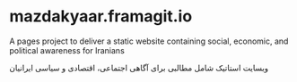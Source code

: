 # mazdakyaar.framagit.io

A pages project to deliver a static website containing social, economic, and political awareness for Iranians

وبسایت استاتیک شامل مطالبی برای آگاهی اجتماعی، اقتصادی و سیاسی ایرانیان

